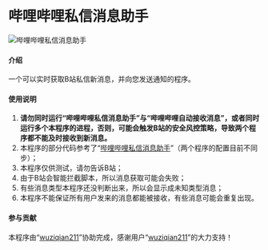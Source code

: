 # 哔哩哔哩私信消息助手
![哔哩哔哩私信消息助手](index.png)
#### 介绍
一个可以实时获取B站私信新消息，并向您发送通知的程序。

#### 使用说明
1. **请勿同时运行“哔哩哔哩私信消息助手”与“哔哩哔哩自动接收消息”，或者同时运行多个本程序的进程，否则，可能会触发B站的安全风控策略，导致两个程序都不能及时接收到新消息。**
2. 本程序的部分代码参考了“[哔哩哔哩私信消息助手](https://gitee.com/happycola/bili-msg-helper)”（两个程序的配置目前不同步）；
3. 本程序仅供测试，请勿告诉B站；
4. 由于B站会智能拦截脚本，所以消息获取可能会失败；
5. 有些消息类型本程序还没判断出来，所以会显示成未知类型消息；
6. 本程序不能保证所有用户发来的消息都能被接收，有些消息可能会重复出现。

#### 参与贡献
本程序由“[wuziqian211](https://gitee.com/wuziqian211)”协助完成，感谢用户“[wuziqian211](https://gitee.com/wuziqian211)”的大力支持！